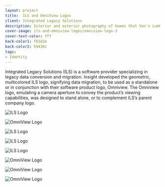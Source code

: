 ```yaml
---
layout: project
title:  ILS and OmniView Logos
client: Integrated Legacy Solutions
description: Interior and exterior photography of homes that Van's Lumber has built.
cover-image: ils-and-omniview-logos/omniview-logo-3
cover-text-color: fff
back-color1: f61d2e
back-color2: 59438c
tags:
- Identity
---
```


Integrated Legacy Solutions (ILS) is a software provider specializing in legacy data conversion and migration. Insight developed the geometric, multicolored ILS logo, signifying data migration, to be used as a standalone or in conjunction with their software product logo, Omniview. The Omniview logo, emulating a camera aperture to convey the product’s viewing capabilities, was designed to stand alone, or to complement ILS’s parent company logo.  

<img data-aos="fade-up" src="/img/projects/ils-and-omniview-logos/ils-logo.jpg" alt="ILS Logo"
srcset="/img/projects/ils-and-omniview-logos/ils-logo-400.jpg 400w,
/img/projects/ils-and-omniview-logos/ils-logo-600.jpg 600w,
/img/projects/ils-and-omniview-logos/ils-logo-900.jpg 900w,
/img/projects/ils-and-omniview-logos/ils-logo-1200.jpg 1200w,
/img/projects/ils-and-omniview-logos/ils-logo-1800.jpg 1800w,
/img/projects/ils-and-omniview-logos/ils-logo-2400.jpg 2400w" />

<img data-aos="fade-up" src="/img/projects/ils-and-omniview-logos/omniview-logo.jpg" alt="OmniView Logo"
srcset="/img/projects/ils-and-omniview-logos/omniview-logo-400.jpg 400w,
/img/projects/ils-and-omniview-logos/omniview-logo-600.jpg 600w,
/img/projects/ils-and-omniview-logos/omniview-logo-900.jpg 900w,
/img/projects/ils-and-omniview-logos/omniview-logo-1200.jpg 1200w,
/img/projects/ils-and-omniview-logos/omniview-logo-1800.jpg 1800w,
/img/projects/ils-and-omniview-logos/omniview-logo-2400.jpg 2400w" />


<div class="images">

<img class="third" data-aos="fade-up" data-featherlight="/img/projects/ils-and-omniview-logos/ils-logo-3.jpg"
alt="ILS Logo" src="/img/projects/ils-and-omniview-logos/ils-logo-3.jpg"
srcset="/img/projects/ils-and-omniview-logos/ils-logo-3-400.jpg 400w,
/img/projects/ils-and-omniview-logos/ils-logo-3-600.jpg 600w,
/img/projects/ils-and-omniview-logos/ils-logo-3-900.jpg 900w,
/img/projects/ils-and-omniview-logos/ils-logo-3-1200.jpg 1200w,
/img/projects/ils-and-omniview-logos/ils-logo-3-1800.jpg 1800w,
/img/projects/ils-and-omniview-logos/ils-logo-3-2400.jpg 2400w" />

<img class="third" data-aos="fade-up" data-aos-delay="200" data-featherlight="/img/projects/ils-and-omniview-logos/ils-logo-2.jpg"
alt="ILS Logo" src="/img/projects/ils-and-omniview-logos/ils-logo-2.jpg"
srcset="/img/projects/ils-and-omniview-logos/ils-logo-2-400.jpg 400w,
/img/projects/ils-and-omniview-logos/ils-logo-2-600.jpg 600w,
/img/projects/ils-and-omniview-logos/ils-logo-2-900.jpg 900w,
/img/projects/ils-and-omniview-logos/ils-logo-2-1200.jpg 1200w,
/img/projects/ils-and-omniview-logos/ils-logo-2-1800.jpg 1800w,
/img/projects/ils-and-omniview-logos/ils-logo-2-2400.jpg 2400w" />

<img class="third" data-aos="fade-up" data-aos-delay="400" data-featherlight="/img/projects/ils-and-omniview-logos/ils-logo-4.jpg"
alt="ILS Logo" src="/img/projects/ils-and-omniview-logos/ils-logo-4.jpg"
srcset="/img/projects/ils-and-omniview-logos/ils-logo-4-400.jpg 400w,
/img/projects/ils-and-omniview-logos/ils-logo-4-600.jpg 600w,
/img/projects/ils-and-omniview-logos/ils-logo-4-900.jpg 900w,
/img/projects/ils-and-omniview-logos/ils-logo-4-1200.jpg 1200w,
/img/projects/ils-and-omniview-logos/ils-logo-4-1800.jpg 1800w,
/img/projects/ils-and-omniview-logos/ils-logo-4-2400.jpg 2400w" />

<img class="third" data-aos="fade-up" data-featherlight="/img/projects/ils-and-omniview-logos/omniview-logo-2.jpg"
alt="OmniView Logo" src="/img/projects/ils-and-omniview-logos/omniview-logo-2.jpg"
srcset="/img/projects/ils-and-omniview-logos/omniview-logo-2-400.jpg 400w,
/img/projects/ils-and-omniview-logos/omniview-logo-2-600.jpg 600w,
/img/projects/ils-and-omniview-logos/omniview-logo-2-900.jpg 900w,
/img/projects/ils-and-omniview-logos/omniview-logo-2-1200.jpg 1200w,
/img/projects/ils-and-omniview-logos/omniview-logo-2-1800.jpg 1800w,
/img/projects/ils-and-omniview-logos/omniview-logo-2-2400.jpg 2400w" />

<img class="third" data-aos="fade-up" data-aos-delay="200" data-featherlight="/img/projects/ils-and-omniview-logos/omniview-logo-5.jpg"
alt="OmniView Logo" src="/img/projects/ils-and-omniview-logos/omniview-logo-5.jpg"
srcset="/img/projects/ils-and-omniview-logos/omniview-logo-5-400.jpg 400w,
/img/projects/ils-and-omniview-logos/omniview-logo-5-600.jpg 600w,
/img/projects/ils-and-omniview-logos/omniview-logo-5-900.jpg 900w,
/img/projects/ils-and-omniview-logos/omniview-logo-5-1200.jpg 1200w,
/img/projects/ils-and-omniview-logos/omniview-logo-5-1800.jpg 1800w,
/img/projects/ils-and-omniview-logos/omniview-logo-5-2400.jpg 2400w" />

<img class="third" data-aos="fade-up" data-aos-delay="400" data-featherlight="/img/projects/ils-and-omniview-logos/omniview-logo-4.jpg"
alt="OmniView Logo" src="/img/projects/ils-and-omniview-logos/omniview-logo-4.jpg"
srcset="/img/projects/ils-and-omniview-logos/omniview-logo-4-400.jpg 400w,
/img/projects/ils-and-omniview-logos/omniview-logo-4-600.jpg 600w,
/img/projects/ils-and-omniview-logos/omniview-logo-4-900.jpg 900w,
/img/projects/ils-and-omniview-logos/omniview-logo-4-1200.jpg 1200w,
/img/projects/ils-and-omniview-logos/omniview-logo-4-1800.jpg 1800w,
/img/projects/ils-and-omniview-logos/omniview-logo-4-2400.jpg 2400w" />

</div>
